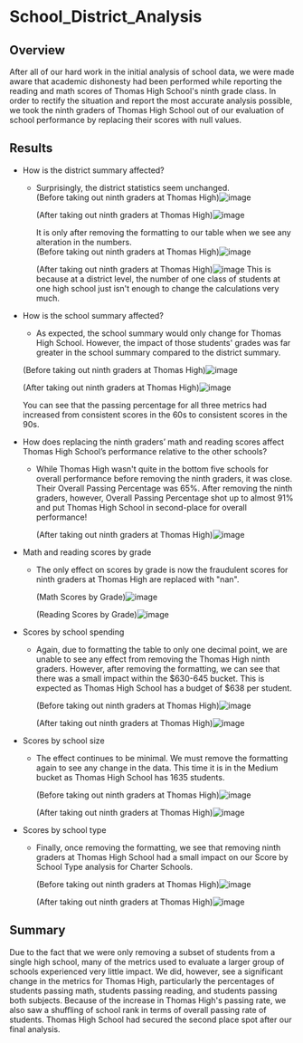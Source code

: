 # School_District_Analysis

## Overview
After all of our hard work in the initial analysis of school data, we were made aware that academic dishonesty had been performed while reporting the reading and math scores of Thomas High School's ninth grade class.  In order to rectify the situation and report the most accurate analysis possible, we took the ninth graders of Thomas High School out of our evaluation of school performance by replacing their scores with null values.

## Results
- How is the district summary affected?
  - Surprisingly, the district statistics seem unchanged.  
    (Before taking out ninth graders at Thomas High)![image](https://user-images.githubusercontent.com/79211628/113428652-c8eba600-939c-11eb-9fee-48620ae7adad.png)

    (After taking out ninth graders at Thomas High)![image](https://user-images.githubusercontent.com/79211628/113428718-e7ea3800-939c-11eb-8bd5-2ac4cfd2cbd0.png)

    
    It is only after removing the formatting to our table when we see any alteration in the numbers.  
    (Before taking out ninth graders at Thomas High)![image](https://user-images.githubusercontent.com/79211628/113428563-a194d900-939c-11eb-86d2-2a1700342112.png)

    (After taking out ninth graders at Thomas High)![image](https://user-images.githubusercontent.com/79211628/113428505-85913780-939c-11eb-9749-d2c1c39fc41c.png)
    This is because at a district level, the number of one class of students at one high school just isn't enough to change the calculations very much.  

- How is the school summary affected?
  -  As expected, the school summary would only change for Thomas High School.  However, the impact of those students' grades was far greater in the school summary compared to   the district summary.
  
    (Before taking out ninth graders at Thomas High)![image](https://user-images.githubusercontent.com/79211628/113429675-8cb94500-939e-11eb-9cd5-0a13c751921e.png)

    (After taking out ninth graders at Thomas High)![image](https://user-images.githubusercontent.com/79211628/113429742-a65a8c80-939e-11eb-9056-0db2b0deb61d.png)
  
    You can see that the passing percentage for all three metrics had increased from consistent scores in the 60s to consistent scores in the 90s.
  
- How does replacing the ninth graders’ math and reading scores affect Thomas High School’s performance relative to the other schools?
  - While Thomas High wasn't quite in the bottom five schools for overall performance before removing the ninth graders, it was close.  Their Overall Passing Percentage was 65%. After removing the ninth graders, however, Overall Passing Percentage shot up to almost 91% and put Thomas High School in second-place for overall performance!
  
    (After taking out ninth graders at Thomas High)![image](https://user-images.githubusercontent.com/79211628/113431394-4f09eb80-93a1-11eb-8b15-3a0131e1827f.png)

- Math and reading scores by grade
  - The only effect on scores by grade is now the fraudulent scores for ninth graders at Thomas High are replaced with "nan".
  
    (Math Scores by Grade)![image](https://user-images.githubusercontent.com/79211628/113431704-c0e23500-93a1-11eb-9e15-61391e32ee60.png)
  
    (Reading Scores by Grade)![image](https://user-images.githubusercontent.com/79211628/113431751-d6575f00-93a1-11eb-9c2c-43dd1cad9a8a.png)
  
- Scores by school spending
  - Again, due to formatting the table to only one decimal point, we are unable to see any effect from removing the Thomas High ninth graders.  However, after removing the formatting, we can see that there was a small impact within the $630-645 bucket.  This is expected as Thomas High School has a budget of $638 per student.
  
    (Before taking out ninth graders at Thomas High)![image](https://user-images.githubusercontent.com/79211628/113432676-6d70e680-93a3-11eb-8976-a8689cae2388.png)

    (After taking out ninth graders at Thomas High)![image](https://user-images.githubusercontent.com/79211628/113432719-824d7a00-93a3-11eb-8a06-75a7832f7b81.png)
  
- Scores by school size
  - The effect continues to be minimal.  We must remove the formatting again to see any change in the data.  This time it is in the Medium bucket as Thomas High School has 1635 students.

    (Before taking out ninth graders at Thomas High)![image](https://user-images.githubusercontent.com/79211628/113433305-90e86100-93a4-11eb-8f53-2301cf8941fb.png)

    (After taking out ninth graders at Thomas High)![image](https://user-images.githubusercontent.com/79211628/113433269-7910dd00-93a4-11eb-875f-a43ff3c8fda3.png)
    
- Scores by school type
  - Finally, once removing the formatting, we see that removing ninth graders at Thomas High School had a small impact on our Score by School Type analysis for Charter Schools.

    (Before taking out ninth graders at Thomas High)![image](https://user-images.githubusercontent.com/79211628/113433679-4a473680-93a5-11eb-87f8-8e1de81f0430.png)

    (After taking out ninth graders at Thomas High)![image](https://user-images.githubusercontent.com/79211628/113433733-5c28d980-93a5-11eb-832c-6aaac2e78221.png)

## Summary
Due to the fact that we were only removing a subset of students from a single high school, many of the metrics used to evaluate a larger group of schools experienced very little impact.  We did, however, see a significant change in the metrics for Thomas High, particularly the percentages of students passing math, students passing reading, and students passing both subjects.  Because of the increase in Thomas High's passing rate, we also saw a shuffling of school rank in terms of overall passing rate of students.  Thomas High School had secured the second place spot after our final analysis.

